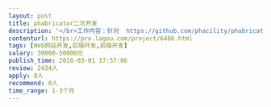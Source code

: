 ```yaml
---                
layout: post       
title: phabricator二次开发           
description: '</br>工作内容：针对  https://github.com/phacility/phabricator 做二次开发</br>包括：评价模板、批量发任务等</br>人员要求：需要具备至少5年以上PHP经验</br>'     
contenturl: https://pro.lagou.com/project/6486.html      
tags: [Web网站开发,后端开发,前端开发]            
salary: 30000-50000元          
publish_time: 2018-03-01 17:57:06         
review: 2434人                   
apply: 8人                   
recommend: 0人                   
time_range: 1-3个月              
---                 
```

